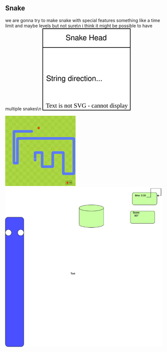 ## Snake
we are gonna try to make snake with special features something like a time limit and maybe levels but not sure\n
i think it might be possible to have multiple snakes\n
![diagram](snakeclassdiagram.drawio.svg)

![snake](https://github.com/banananabusiness/project/blob/main/Images/Snake.png)
![snake](https://github.com/banananabusiness/project/blob/main/Images/Untitled%20Diagram.drawio.png)
